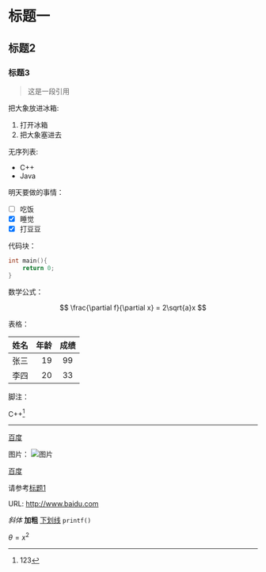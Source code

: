 # 标题一

## 标题2

### 标题3

>这是一段引用

把大象放进冰箱:

1. 打开冰箱
2. 把大象塞进去

无序列表:

- C++
- Java

明天要做的事情：

- [ ] 吃饭
- [x] 睡觉
- [x] 打豆豆

代码块：

```C++
int main(){
    return 0;
}
```

数学公式：

$$
\frac{\partial f}{\partial x} = 2\sqrt{a}x
$$

表格：

|姓名|年龄|成绩|
|:---|---:|:---:|
|张三|19|99|
|李四|20|33|

脚注：

C++[^123]

---
[百度](baidu.com "一个搜索引擎")

图片：
![图片](./1.png)

[^123]:123

[百度][id]

[id]:www.baidu.com

请参考[标题1](#标题一)

URL:
<http://www.baidu.com>

*斜体* **加粗** <u>下划线</u> `printf()`

$\theta=x^2$
